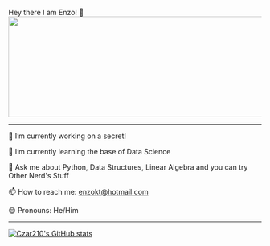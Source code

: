 Hey there I am Enzo! 👋
<img src = "https://user-images.githubusercontent.com/3369400/133268513-5bfe2f93-4402-42c9-a403-81c9e86934b6.jpeg" width="1050" height="200">



---


🔭 I’m currently working on a secret!

🌱 I’m currently learning the base of Data Science

💬 Ask me about Python, Data Structures, Linear Algebra and you can try Other Nerd's Stuff

📫 How to reach me: enzokt@hotmail.com

😄 Pronouns: He/Him


---

[![Czar210's GitHub stats](https://github-readme-stats.vercel.app/api?username=Czar210&show_icons=true&theme=default&width=2050&height=500)](https://github.com/Czar210/github-readme-stats)
